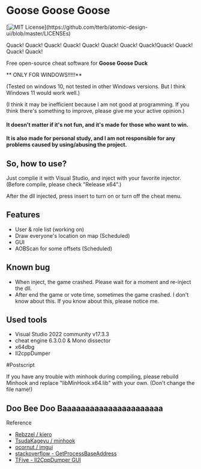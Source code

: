 # Goose Goose Goose

[![MIT License](https://img.shields.io/apm/l/atomic-design-ui.svg?)](https://github.com/tterb/atomic-design-ui/blob/master/LICENSEs)

Quack! Quack! Quack! Quack! Quack! Quack! Quack! Quack!Quack! Quack! Quack! Quack!

Free open-source cheat software for **Goose Goose Duck**

** ONLY FOR WINDOWS!!!!!**

(Tested on windows 10, not tested in other Windows versions. But I think Windows 11 would work well.)

(I think it may be inefficient because I am not good at programming. If you think there's something to improve, please give me your active opinion.)


#### It doesn't matter if it's not fun, and it's made for those who want to win.
#### It is also made for personal study, and I am not responsible for any problems caused by using/abusing the project.

## So, how to use?

Just complie it with Visual Studio, and inject with your favorite injector.
(Before compile, please check "Release x64".)

After the dll injected, press insert to turn on or turn off the cheat menu.

## Features

- User & role list (working on)
- Draw everyone's location on map (Scheduled)
- GUI
- AOBScan for some offsets (Scheduled)


## Known bug

- When inject, the game crashed. Please wait for a moment and re-inject the dll.
- After end the game or vote time, sometimes the game crashed. I don't know about this. If you know about this, please notice me.


## Used tools

- Visual Studio 2022 community v17.3.3
- cheat engine 6.3.0.0 & Mono dissector
- x64dbg
- Il2cppDumper


#Postscript

If you have any trouble with minhook during compiling, please rebuild Minhook and replace "libMinHook.x64.lib" with your own. (Don't change the file name!)


## Doo Bee Doo Baaaaaaaaaaaaaaaaaaaaaa

Reference

- [Rebzzel / kiero](https://github.com/Rebzzel/kiero)
- [TsudaKageyu / minhook](https://github.com/TsudaKageyu/minhook)
- [ocornut / imgui](https://github.com/ocornut/imgui)
- [stackoverflow - GetProcessBaseAddress](https://stackoverflow.com/questions/26572459/c-get-module-base-address-for-64bit-application)
- [TFive - Il2CppDumper GUI](https://github.com/T5ive/Il2CppDumper-GUI)

